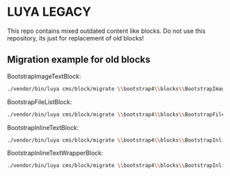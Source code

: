 # LUYA LEGACY

This repo contains mixed outdated content like blocks. Do not use this repository, its just for replacement of old blocks!

## Migration example for old blocks

BootstrapImageTextBlock:

```sh
./vendor/bin/luya cms/block/migrate \\bootstrap4\\blocks\\BootstrapImageTextBlock \\legacy\\blocks\\BootstrapImageTextBlock
```
BootstrapFileListBlock:

```sh
./vendor/bin/luya cms/block/migrate \\bootstrap4\\blocks\\BootstrapFileListBlock \\legacy\\blocks\\BootstrapFileListBlock
```

BootstrapInlineTextBlock:

```sh
./vendor/bin/luya cms/block/migrate \\bootstrap4\\blocks\\BootstrapInlineTextBlock \\legacy\\blocks\\BootstrapInlineTextBlock
```

BootstrapInlineTextWrapperBlock:

```sh
./vendor/bin/luya cms/block/migrate \\bootstrap4\\blocks\\BootstrapInlineTextWrapperBlock \\legacy\\blocks\\BootstrapInlineTextWrapperBlock
```
